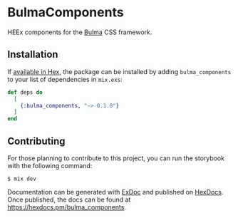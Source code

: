 # BulmaComponents

HEEx components for the [Bulma](https://bulma.io/) CSS framework.

## Installation

If [available in Hex](https://hex.pm/docs/publish), the package can be installed
by adding `bulma_components` to your list of dependencies in `mix.exs`:

```elixir
def deps do
  [
    {:bulma_components, "~> 0.1.0"}
  ]
end
```

## Contributing

For those planning to contribute to this project, you can run the storybook with the following command:

    $ mix dev

Documentation can be generated with [ExDoc](https://github.com/elixir-lang/ex_doc)
and published on [HexDocs](https://hexdocs.pm). Once published, the docs can
be found at <https://hexdocs.pm/bulma_components>.

